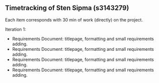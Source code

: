 ## Timetracking of Sten Sipma (s3143279)
Each item corresponds with 30 min of work (directly) on the project.

Iteration 1:
- Requirements Document: titlepage, formatting and small requirements adding.
- Requirements Document: titlepage, formatting and small requirements adding.
- Requirements Document: titlepage, formatting and small requirements adding.
- Requirements Document: titlepage, formatting and small requirements adding.
